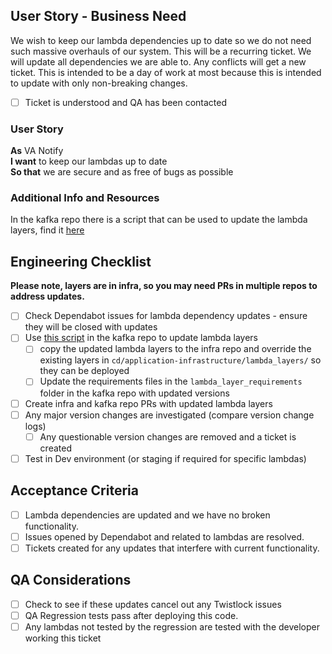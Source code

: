 ## User Story - Business Need

We wish to keep our lambda dependencies up to date so we do not need such massive overhauls of our system. This will be a recurring ticket. We will update all dependencies we are able to. Any conflicts will get a new ticket. This is intended to be a day of work at most because this is intended to update with only non-breaking changes.

- [ ] Ticket is understood and QA has been contacted

### User Story
**As** VA Notify  
**I want** to keep our lambdas up to date  
**So that** we are secure and as free of bugs as possible

### Additional Info and Resources
In the kafka repo there is a script that can be used to update the lambda layers, find it [here](https://github.com/department-of-veterans-affairs/notification-kafka/blob/main/scripts/create-update-lambda-layers.sh) 

## Engineering Checklist
**Please note, layers are in infra, so you may need PRs in multiple repos to address updates.**

- [ ] Check Dependabot issues for lambda dependency updates - ensure they will be closed with updates
- [ ] Use [this script](https://github.com/department-of-veterans-affairs/notification-kafka/blob/main/scripts/create-update-lambda-layers.sh) in the kafka repo to update lambda layers
	- [ ] copy the updated lambda layers to the infra repo and override the existing layers in `cd/application-infrastructure/lambda_layers/` so they can be deployed
	- [ ] Update the requirements files in the `lambda_layer_requirements` folder in the kafka repo with updated versions
- [ ] Create infra and kafka repo PRs with updated lambda layers
- [ ] Any major version changes are investigated (compare version change logs)
	- [ ] Any questionable version changes are removed and a ticket is created
- [ ] Test in Dev environment (or staging if required for specific lambdas)

## Acceptance Criteria
- [ ] Lambda dependencies are updated and we have no broken functionality. 
- [ ] Issues opened by Dependabot and related to lambdas are resolved. 
- [ ] Tickets created for any updates that interfere with current functionality.

## QA Considerations
- [ ] Check to see if these updates cancel out any Twistlock issues
- [ ] QA Regression tests pass after deploying this code.
- [ ] Any lambdas not tested by the regression are tested with the developer working this ticket
